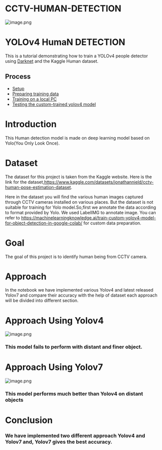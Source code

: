 # CCTV-HUMAN-DETECTION

 ![image.png](https://encrypted-tbn0.gstatic.com/images?q=tbn:ANd9GcSrLn9Zzwpzvpp2FLu0n8bdwOIR26fARzsV4A&usqp=CAU)

YOLOv4 HumaN DETECTION
==========================

This is a tutorial demonstrating how to train a YOLOv4 people detector using [Darknet](https://github.com/AlexeyAB/darknet) and the Kaggle Human dataset.

Process
-----------------

* [Setup](#setup)
* [Preparing training data](#preparing)
* [Training on a local PC](#training-locally)
* [Testing the custom-trained yolov4 model](#testing)

 # Introduction

This Human detection model is made on deep learning model based on Yolo(You Only Look Once).

# Dataset

The dataset for this project is taken from the Kaggle website. Here is the link for the dataset,https://www.kaggle.com/datasets/jonathannield/cctv-human-pose-estimation-dataset.

Here in the dataset you will find the various human images captured through CCTV cameras installed on various places.
But the dataset is not suitable for training for Yolo model.So,first we annotate the data according to format provided by Yolo.
We used LabelIMG to annotate image.
You can refer to https://machinelearningknowledge.ai/train-custom-yolov4-model-for-object-detection-in-google-colab/ for custom data preparation.


# Goal

The goal of this project is to identify human being from CCTV camera.

# Approach

In the notebook we have implemented various Yolov4 and latest released Yolov7 and compare their accuracy with the help of dataset each approach will be divided into different section.

# Approach Using Yolov4

![image.png](https://miro.medium.com/max/785/1*f2diI7O28j2A875FwQPMJA.jpeg)

### This model fails to perform with distant and finer object.

# Approach Using Yolov7

![image.png](https://github.com/WongKinYiu/yolov7/raw/main/figure/performance.png)

### This model performs much better than Yolov4 on distant objects

# Conclusion
### We have implemented two different approach Yolov4 and Yolov7 and, Yolov7 gives the best accuracy.
